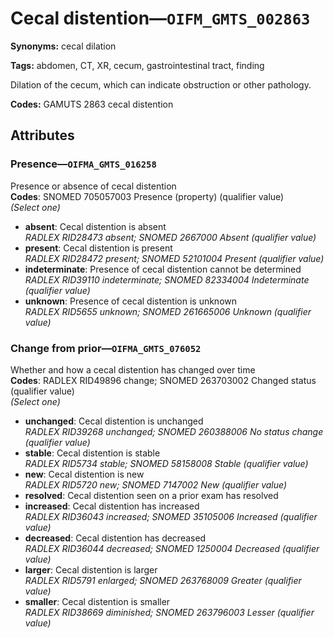 # Cecal distention—`OIFM_GMTS_002863`

**Synonyms:** cecal dilation

**Tags:** abdomen, CT, XR, cecum, gastrointestinal tract, finding

Dilation of the cecum, which can indicate obstruction or other pathology.

**Codes:** GAMUTS 2863 cecal distention

## Attributes

### Presence—`OIFMA_GMTS_016258`

Presence or absence of cecal distention  
**Codes**: SNOMED 705057003 Presence (property) (qualifier value)  
*(Select one)*

- **absent**: Cecal distention is absent  
_RADLEX RID28473 absent; SNOMED 2667000 Absent (qualifier value)_
- **present**: Cecal distention is present  
_RADLEX RID28472 present; SNOMED 52101004 Present (qualifier value)_
- **indeterminate**: Presence of cecal distention cannot be determined  
_RADLEX RID39110 indeterminate; SNOMED 82334004 Indeterminate (qualifier value)_
- **unknown**: Presence of cecal distention is unknown  
_RADLEX RID5655 unknown; SNOMED 261665006 Unknown (qualifier value)_

### Change from prior—`OIFMA_GMTS_076052`

Whether and how a cecal distention has changed over time  
**Codes**: RADLEX RID49896 change; SNOMED 263703002 Changed status (qualifier value)  
*(Select one)*

- **unchanged**: Cecal distention is unchanged  
_RADLEX RID39268 unchanged; SNOMED 260388006 No status change (qualifier value)_
- **stable**: Cecal distention is stable  
_RADLEX RID5734 stable; SNOMED 58158008 Stable (qualifier value)_
- **new**: Cecal distention is new  
_RADLEX RID5720 new; SNOMED 7147002 New (qualifier value)_
- **resolved**: Cecal distention seen on a prior exam has resolved  
- **increased**: Cecal distention has increased  
_RADLEX RID36043 increased; SNOMED 35105006 Increased (qualifier value)_
- **decreased**: Cecal distention has decreased  
_RADLEX RID36044 decreased; SNOMED 1250004 Decreased (qualifier value)_
- **larger**: Cecal distention is larger  
_RADLEX RID5791 enlarged; SNOMED 263768009 Greater (qualifier value)_
- **smaller**: Cecal distention is smaller  
_RADLEX RID38669 diminished; SNOMED 263796003 Lesser (qualifier value)_